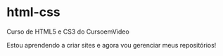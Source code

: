 # html-css
 Curso de HTML5 e CS3 do CursoemVideo

Estou aprendendo a criar sites e agora vou gerenciar meus repositórios!

